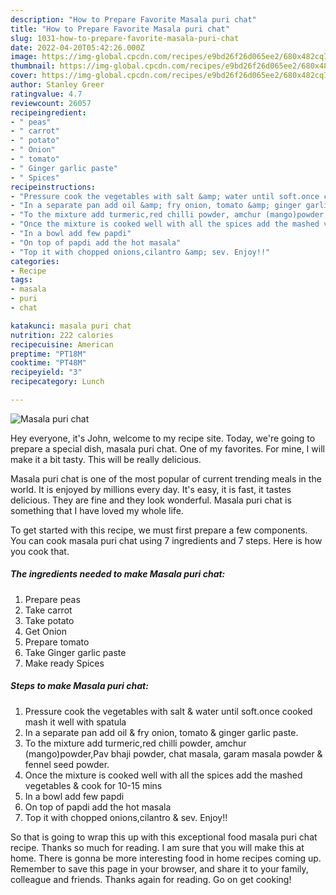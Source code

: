 ```yaml
---
description: "How to Prepare Favorite Masala puri chat"
title: "How to Prepare Favorite Masala puri chat"
slug: 1031-how-to-prepare-favorite-masala-puri-chat
date: 2022-04-20T05:42:26.000Z
image: https://img-global.cpcdn.com/recipes/e9bd26f26d065ee2/680x482cq70/masala-puri-chat-recipe-main-photo.jpg
thumbnail: https://img-global.cpcdn.com/recipes/e9bd26f26d065ee2/680x482cq70/masala-puri-chat-recipe-main-photo.jpg
cover: https://img-global.cpcdn.com/recipes/e9bd26f26d065ee2/680x482cq70/masala-puri-chat-recipe-main-photo.jpg
author: Stanley Greer
ratingvalue: 4.7
reviewcount: 26057
recipeingredient:
- " peas"
- " carrot"
- " potato"
- " Onion"
- " tomato"
- " Ginger garlic paste"
- " Spices"
recipeinstructions:
- "Pressure cook the vegetables with salt &amp; water until soft.once cooked mash it well with spatula"
- "In a separate pan add oil &amp; fry onion, tomato &amp; ginger garlic paste."
- "To the mixture add turmeric,red chilli powder, amchur (mango)powder,Pav bhaji powder, chat masala, garam masala powder &amp; fennel seed powder."
- "Once the mixture is cooked well with all the spices add the mashed vegetables &amp; cook for 10-15 mins"
- "In a bowl add few papdi"
- "On top of papdi add the hot masala"
- "Top it with chopped onions,cilantro &amp; sev. Enjoy!!"
categories:
- Recipe
tags:
- masala
- puri
- chat

katakunci: masala puri chat 
nutrition: 222 calories
recipecuisine: American
preptime: "PT18M"
cooktime: "PT48M"
recipeyield: "3"
recipecategory: Lunch

---
```



![Masala puri chat](https://img-global.cpcdn.com/recipes/e9bd26f26d065ee2/680x482cq70/masala-puri-chat-recipe-main-photo.jpg)

Hey everyone, it's John, welcome to my recipe site. Today, we're going to prepare a special dish, masala puri chat. One of my favorites. For mine, I will make it a bit tasty. This will be really delicious.



Masala puri chat is one of the most popular of current trending meals in the world. It is enjoyed by millions every day. It's easy, it is fast, it tastes delicious. They are fine and they look wonderful. Masala puri chat is something that I have loved my whole life.


To get started with this recipe, we must first prepare a few components. You can cook masala puri chat using 7 ingredients and 7 steps. Here is how you cook that.

<!--inarticleads1-->

##### The ingredients needed to make Masala puri chat:

1. Prepare  peas
1. Take  carrot
1. Take  potato
1. Get  Onion
1. Prepare  tomato
1. Take  Ginger garlic paste
1. Make ready  Spices




<!--inarticleads2-->

##### Steps to make Masala puri chat:

1. Pressure cook the vegetables with salt &amp; water until soft.once cooked mash it well with spatula
1. In a separate pan add oil &amp; fry onion, tomato &amp; ginger garlic paste.
1. To the mixture add turmeric,red chilli powder, amchur (mango)powder,Pav bhaji powder, chat masala, garam masala powder &amp; fennel seed powder.
1. Once the mixture is cooked well with all the spices add the mashed vegetables &amp; cook for 10-15 mins
1. In a bowl add few papdi
1. On top of papdi add the hot masala
1. Top it with chopped onions,cilantro &amp; sev. Enjoy!!




So that is going to wrap this up with this exceptional food masala puri chat recipe. Thanks so much for reading. I am sure that you will make this at home. There is gonna be more interesting food in home recipes coming up. Remember to save this page in your browser, and share it to your family, colleague and friends. Thanks again for reading. Go on get cooking!
